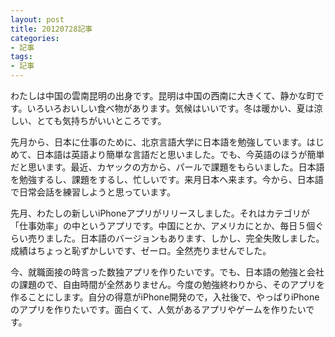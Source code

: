 ```yaml
---
layout: post
title: 20120728記事
categories:
- 記事
tags:
- 記事
---
```


わたしは中国の雲南昆明の出身です。昆明は中国の西南に大きくて、静かな町です。いろいろおいしい食べ物があります。気候はいいです。冬は暖かい、夏は涼しい、とても気持ちがいいところです。

先月から、日本に仕事のために、北京言語大学に日本語を勉強しています。はじめて、日本語は英語より簡単な言語だと思いました。でも、今英語のほうが簡単だと思います。最近、カヤックの方から、パールで課題をもらいました。日本語を勉強するし、課題をするし、忙しいです。来月日本へ来ます。今から、日本語で日常会話を練習しようと思っています。

先月、わたしの新しいiPhoneアプリがリリースしました。それはカテゴリが「仕事効率」の中というアプリです。中国にとか、アメリカにとか、毎日５個ぐらい売りました。日本語のバージョンもあります、しかし、完全失敗しました。成績はちょっと恥ずかしいです、ゼーロ。全然売りませんでした。

今、就職面接の時言った数独アプリを作りたいです。でも、日本語の勉強と会社の課題ので、自由時間が全然ありません。今度の勉強終わりから、そのアプリを作ることにします。自分の得意がiPhone開発ので，入社後で、やっぱりiPhoneのアプリを作りたいです。面白くて、人気があるアプリやゲームを作りたいです。